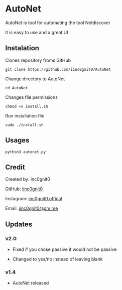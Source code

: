 # AutoNet

AutoNet is tool for automating the tool Netdiscover

It is easy to use and a great UI

## Instalation

Clones repository froms GitHub

`git clone https://github.com/iinc0gnit0/AutoNet`

Change directory to AutoNet

`cd AutoNet`

Changes file permissions

`chmod +x install.sh`

Run installation file

`sudo ./install.sh`

## Usages

`python3 autonet.py`

## Credit

Created by: inc0gnit0

GitHub: [iinc0gnit0](https://github.com/iinc0gnit0)

Instagram: [inc0gnit0.offical](https://instagram.com/inc0gnit0.offical)

Email: iinc0gnit0@pm.me

## Updates

### v2.0

- Fixed if you chose passive it would not be passive

- Changed to yes/no instead of leaving blank

### v1.4

- AutoNet released
